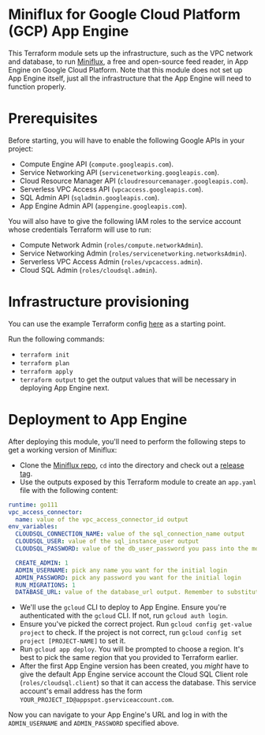 # Miniflux for Google Cloud Platform (GCP) App Engine

This Terraform module sets up the infrastructure, such as the VPC network and database, to run [Miniflux](https://miniflux.app/), a free and open-source feed reader, in App Engine on Google Cloud Platform.
Note that this module does not set up App Engine itself, just all the infrastructure that the App Engine will need to function properly.

# Prerequisites

Before starting, you will have to enable the following Google APIs in your project:

- Compute Engine API (`compute.googleapis.com`).
- Service Networking API (`servicenetworking.googleapis.com`).
- Cloud Resource Manager API (`cloudresourcemanager.googleapis.com`).
- Serverless VPC Access API (`vpcaccess.googleapis.com`).
- SQL Admin API (`sqladmin.googleapis.com`).
- App Engine Admin API (`appengine.googleapis.com`).

You will also have to give the following IAM roles to the service account whose credentials Terraform will use to run:

- Compute Network Admin (`roles/compute.networkAdmin`).
- Service Networking Admin (`roles/servicenetworking.networksAdmin`).
- Serverless VPC Access Admin (`roles/vpcaccess.admin`).
- Cloud SQL Admin (`roles/cloudsql.admin`).

# Infrastructure provisioning

You can use the example Terraform config [here](examples/minimal.tf) as a starting point.

Run the following commands:

- `terraform init`
- `terraform plan`
- `terraform apply`
- `terraform output` to get the output values that will be necessary in deploying App Engine next.

# Deployment to App Engine

After deploying this module, you'll need to perform the following steps to get a working version of Miniflux:

- Clone the [Miniflux repo](https://github.com/miniflux/v2), `cd` into the directory and check out a [release tag](https://github.com/miniflux/v2/tags).
- Use the outputs exposed by this Terraform module to create an `app.yaml` file with the following content:

```yaml
runtime: go111
vpc_access_connector:
  name: value of the vpc_access_connector_id output
env_variables:
  CLOUDSQL_CONNECTION_NAME: value of the sql_connection_name output
  CLOUDSQL_USER: value of the sql_instance_user output
  CLOUDSQL_PASSWORD: value of the db_user_password you pass into the module

  CREATE_ADMIN: 1
  ADMIN_USERNAME: pick any name you want for the initial login
  ADMIN_PASSWORD: pick any password you want for the initial login
  RUN_MIGRATIONS: 1
  DATABASE_URL: value of the database_url output. Remember to substitute the placeholder password with your real password
```

- We'll use the `gcloud` CLI to deploy to App Engine.
  Ensure you're authenticated with the `gcloud` CLI.
  If not, run `gcloud auth login`.
- Ensure you've picked the correct project.
  Run `gcloud config get-value project` to check.
  If the project is not correct, run `gcloud config set project [PROJECT-NAME]` to set it.
- Run `gcloud app deploy`.
  You will be prompted to choose a region.
  It's best to pick the same region that you provided to Terraform earlier.
- After the first App Engine version has been created, you _might_ have to give the default App Engine service account the Cloud SQL Client role (`roles/cloudsql.client`) so that it can access the database.
  This service account's email address has the form `YOUR_PROJECT_ID@appspot.gserviceaccount.com`.

Now you can navigate to your App Engine's URL and log in with the `ADMIN_USERNAME` and `ADMIN_PASSWORD` specified above.
